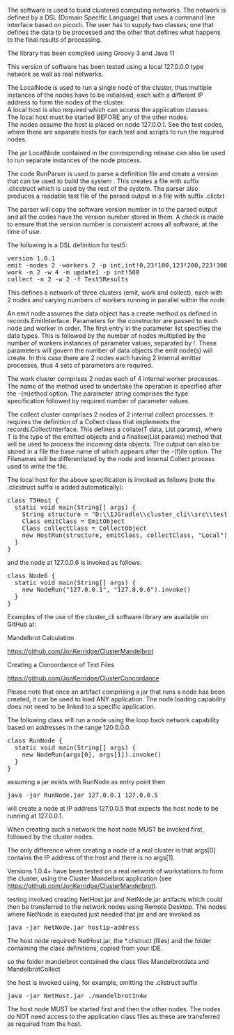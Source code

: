 The software is used to build clustered computing networks. 
The network is defined by a DSL (Domain Specific Language) 
that uses a command line 
interface based on picocli.  The user has to supply two classes; 
one that defines the data to be processed and the other that 
defines what happens to the final results of processing.

The library has been compiled using Groovy 3 and Java 11

This version of software has been tested using a 
local 127.0.0.0 type network as well as real networks.  

The LocalNode is used to run a single node of the cluster, 
thus multiple instances of the nodes have to be initialised, 
each with a different IP address to form the nodes of the cluster.  
A local host is also required which can access the application classes.  
The local host must be started BEFORE any of the other nodes.  
The nodes assume the host is placed on node 127.0.0.1. 
See the test codes, where there are separate hosts 
for each test and scripts to run the required nodes.

The jar LocalNode contained in the corresponding release can 
also be used to run separate instances of the node process.

The code RunParser is used to parse a definition file and create 
a version that can be used to build the system . This creates a file
with suffix .clicstruct which is used by the rest of the system.  The parser also
produces a readable test file of the parsed output in a file with suffix .clictxt

The parser will copy the software version number in to the parsed output
and all the codes have the version number stored in them.  A check is
made to ensure that the version number is consistent across all software,
at the time of use.

The following is a DSL definition for test5:
<pre>
version 1.0.1
emit -nodes 2 -workers 2 -p int,int!0,23!100,123!200,223!300,323
work -n 2 -w 4 -m update1 -p int!500
collect -n 2 -w 2 -f Test5Results
</pre>

This defines a network of three clusters (emit, work and collect), each with 2 nodes
and varying numbers of workers running in parallel within the node.

An emit node assumes the data object has a create method as defined in 
records.EmitInterface. Parameters for the constructor are passed to each node and
worker in order.  The first entry in the parameter list specifies the data types.
This is followed by the number of nodes multiplied by the number of workers instances of parameter
values, separated by !.  These parameters will govern the number of data objects 
the emit node(s) will create.  In this case there are 2 nodes each having 2 internal emitter processes, 
thus 4 sets of parameters are required.

The work cluster comprises 2 nodes each of 4 internal worker processes.  The name of the method used to
undertake the operation is specified after the  -(m)ethod option.  The parameter string comprises the type specification
followed by required number of parameter values.

The collect cluster comprises 2 nodes of 2 internal collect processes.  It requires the definition of a Collect 
class that implements the records.CollectInterface.  This defines a collate(T data, List params), 
where T is the type of the emitted objects and  a finalise(List params) method that will be
used to process the incoming data objects.  The output can also be stored in a file the base name of which appears
after the -(f)ile option.  The Filenames will be differentiated by the node and internal 
Collect process used to write the file.

The local host for the above specification is invoked as follows (note the .clicstruct suffix is added automatically):

<pre>
class T5Host {
  static void main(String[] args) {
    String structure = "D:\\IJGradle\\cluster_cli\\src\\test\\groovy\\parserTests_101/test5"
    Class emitClass = EmitObject
    Class collectClass = CollectObject
    new HostRun(structure, emitClass, collectClass, "Local").invoke()
  }
}
</pre>

and the node at 127.0.0.6 is invoked as follows:

<pre>
class Node6 {
  static void main(String[] args) {
    new NodeRun("127.0.0.1", "127.0.0.6").invoke()
  }
}
</pre>

Examples of the use of the cluster_cli software library are available on GitHub at:

Mandelbrot Calculation

https://github.com/JonKerridge/ClusterMandelbrot

Creating a Concordance of Text Files

https://github.com/JonKerridge/ClusterConcordance

Please note that once an artifact comprising a jar that runs a node has been created,
it can be used to load ANY application.  The node loading capability does not need to be linked to
a specific application.

The following class will run a node using the loop back network capability based on addresses in 
the range 120.0.0.0.

<pre>
class RunNode {
  static void main(String[] args) {
    new NodeRun(args[0], args[1]).invoke()
  }
}
</pre>

assuming a jar exists with RunNode as entry point then

<pre>
java -jar RunNode.jar 127.0.0.1 127.0.0.5
</pre>

will create a node at IP address 127.0.0.5 that expects the host node to be running at 127.0.0.1.

When creating such a network the host node MUST be invoked first, followed by the cluster nodes.

The only difference when creating a node of a real cluster is that args[0] contains the IP address of the host
and there is no args[1].

Versions 1.0.4+ have been tested on a real network of workstations to form the cluster, 
using the Cluster Mandelbrot application (see https://github.com/JonKerridge/ClusterMandelbrot).

testing involved creating NetHost.jar and NetNode.jar artifacts which could then be 
transferred to the network nodes using Remote Desktop.  The nodes where NetNode is 
executed just needed that jar and are invoked as

<pre>
java -jar NetNode.jar hostip-address
</pre>

The host node required: NetHost.jar, the *.clistruct (files) and the folder 
containing the class definitions, copied from your IDE.

so the folder mandelbrot contained the class files Mandelbrotdata and MandelbrotCollect

the host is invoked  using, for example, omitting the .clistruct suffix

<pre>
java -jar NetHost.jar ./mandelbrot1n4w
</pre>

The host node MUST be started first and then the other nodes.
The nodes do NOT need access to the application class files as these are 
transferred as required from the host.





